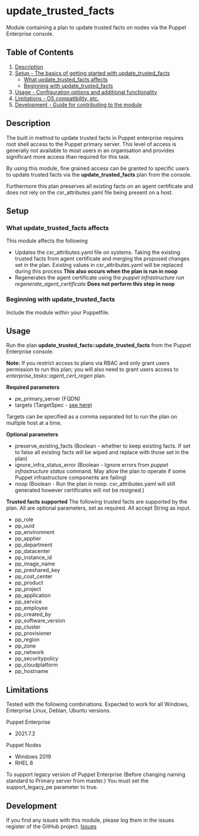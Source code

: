 # update_trusted_facts

Module containing a plan to update trusted facts on nodes via the Puppet Enterprise console. 

## Table of Contents

1. [Description](#description)
1. [Setup - The basics of getting started with update_trusted_facts](#setup)
    * [What update_trusted_facts affects](#what-update_trusted_facts-affects)
    * [Beginning with update_trusted_facts](#beginning-with-update_trusted_facts)
1. [Usage - Configuration options and additional functionality](#usage)
1. [Limitations - OS compatibility, etc.](#limitations)
1. [Development - Guide for contributing to the module](#development)

## Description

The built in method to update trusted facts in Puppet enterprise requires root shell access to the Puppet primary server. This level of access is generally not available to most users in an organisation and provides significant more access than required for this task. 

By using this module, fine grained access can be granted to specific users to update trusted facts via the **update_trusted_facts** plan from the console.

Furthermore this plan preserves all existing facts on an agent certificate and does not rely on the csr_attributes.yaml file being present on a host.

## Setup

### What update_trusted_facts affects

This module affects the following

* Updates the csr_attributes.yaml file on systems. Taking the existing trusted facts from agent certificate and merging the proposed changes set in the plan. Existing values in csr_attributes.yaml will be replaced during this process **This also occurs when the plan is run in noop**
* Regenerates the agent certificate using the *puppet infrastructure run regenerate_agent_certificate* **Does not perform this step in noop**

### Beginning with update_trusted_facts

Include the module within your Puppetfile. 

## Usage

Run the plan **update_trusted_facts::update_trusted_facts** from the Puppet Enterprise console. 

**Note:** If you restrict access to plans via RBAC and only grant users permission to run this plan; you will also need to grant users access to *enterprise_tasks::agent_cert_regen* plan. 

**Required parameters**
- pe_primary_server (FQDN)
- targets (TargetSpec - [see here](https://www.puppet.com/docs/bolt/latest/bolt_types_reference.html#targetspec))

Targets can be specified as a comma separated list to run the plan on multiple host at a time.

**Optional parameters**
- preserve_existing_facts (Boolean - whether to keep existing facts. If set to false all existing facts will be wiped and replace with those set in the plan)
- ignore_infra_status_error (Boolean - Ignore errors from *puppet infrastructure status* command. May allow the plan to operate if some Puppet infrastructure components are failing)
- noop (Boolean - Run the plan in noop. csr_attributes.yaml will still generated however certificates will not be resigned.)

**Trusted facts supported**
The following trusted facts are supported by the plan. All are optional parameters, set as required. All accept String as input.
- pp_role
- pp_uuid
- pp_environment
- pp_apptier
- pp_department
- pp_datacenter
- pp_instance_id
- pp_image_name
- pp_preshared_key
- pp_cost_center
- pp_product
- pp_project
- pp_application
- pp_service
- pp_employee 
- pp_created_by
- pp_software_version
- pp_cluster
- pp_provisioner
- pp_region
- pp_zone
- pp_network
- pp_securitypolicy
- pp_cloudplatform
- pp_hostname

## Limitations

Tested with the following combinations. Expected to work for all Windows, Enterprise Linux, Debian, Ubuntu versions. 

Puppet Enterprise
- 2021.7.2 

Puppet Nodes
- Windows 2019
- RHEL 8

To support legacy version of Puppet Enterprise (Before changing naming standard to Primary server from master.) You must set the support_legacy_pe parameter to true.

## Development

If you find any issues with this module, please log them in the issues register of the GitHub project. [Issues][1]

[1]: https://github.com/benjamin-robertson/update_trusted_facts/issues